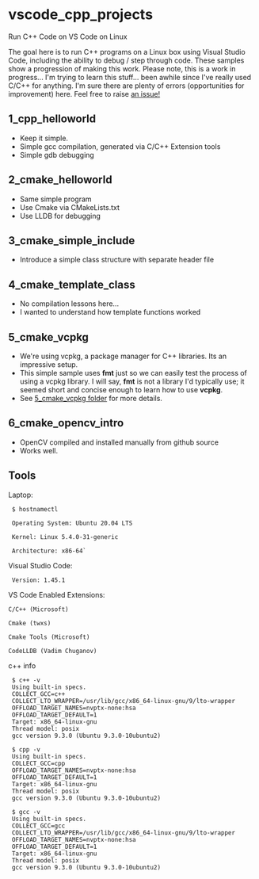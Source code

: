 # vscode_cpp_projects
Run C++ Code on VS Code on Linux

The goal here is to run C++ programs on a Linux box using Visual Studio Code, including the ability to debug / step through code.  These samples show a progression of making this work.    Please note, this is a work in progress... I'm trying to learn this stuff... been awhile since I've really used C/C++ for anything.  I'm sure there are plenty of errors (opportunities for improvement) here.  Feel free to raise [an issue!](https://github.com/zipzit/vscode_cpp_projects/issues)


## 1_cpp_helloworld
 - Keep it simple. 
 - Simple gcc compilation, generated via C/C++ Extension tools
 - Simple gdb debugging
 
## 2_cmake_helloworld
 - Same simple program
 - Use Cmake via CMakeLists.txt
 - Use LLDB for debugging
 
## 3_cmake_simple_include
 - Introduce a simple class structure with separate header file
 
## 4_cmake_template_class
 - No compilation lessons here...
 - I wanted to understand how template functions worked
 
## 5_cmake_vcpkg
 - We're using vcpkg, a package manager for C++ libraries.  Its an impressive setup.
 - This simple sample uses **fmt** just so we can easily test the process of using a vcpkg library.  I will say, **fmt** is not a library I'd typically use;  it seemed short and concise enough to learn how to use **vcpkg**.
 - See [5_cmake_vcpkg folder](https://github.com/zipzit/vscode_cpp_projects/tree/master/5_cmake_vcpkg) for more details. 

## 6_cmake_opencv_intro
 - OpenCV compiled and installed manually from github source
 - Works well.  
 
 ## Tools

Laptop:

     $ hostnamectl 
     
     Operating System: Ubuntu 20.04 LTS
     
     Kernel: Linux 5.4.0-31-generic
     
     Architecture: x86-64`
     
Visual Studio Code: 

     Version: 1.45.1
     
VS Code Enabled Extensions:

    C/C++ (Microsoft)
    
    Cmake (twxs)
    
    Cmake Tools (Microsoft)
    
    CodeLLDB (Vadim Chuganov)

c++ info

     $ c++ -v
     Using built-in specs.
     COLLECT_GCC=c++
     COLLECT_LTO_WRAPPER=/usr/lib/gcc/x86_64-linux-gnu/9/lto-wrapper
     OFFLOAD_TARGET_NAMES=nvptx-none:hsa
     OFFLOAD_TARGET_DEFAULT=1
     Target: x86_64-linux-gnu
     Thread model: posix
     gcc version 9.3.0 (Ubuntu 9.3.0-10ubuntu2) 
     
     $ cpp -v
     Using built-in specs.
     COLLECT_GCC=cpp
     OFFLOAD_TARGET_NAMES=nvptx-none:hsa
     OFFLOAD_TARGET_DEFAULT=1
     Target: x86_64-linux-gnu
     Thread model: posix
     gcc version 9.3.0 (Ubuntu 9.3.0-10ubuntu2)

     $ gcc -v
     Using built-in specs.
     COLLECT_GCC=gcc
     COLLECT_LTO_WRAPPER=/usr/lib/gcc/x86_64-linux-gnu/9/lto-wrapper
     OFFLOAD_TARGET_NAMES=nvptx-none:hsa
     OFFLOAD_TARGET_DEFAULT=1
     Target: x86_64-linux-gnu
     Thread model: posix
     gcc version 9.3.0 (Ubuntu 9.3.0-10ubuntu2) 



